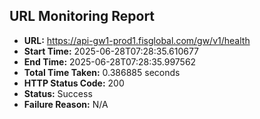 ## URL Monitoring Report

- **URL:** https://api-gw1-prod1.fisglobal.com/gw/v1/health
- **Start Time:** 2025-06-28T07:28:35.610677
- **End Time:** 2025-06-28T07:28:35.997562
- **Total Time Taken:** 0.386885 seconds
- **HTTP Status Code:** 200
- **Status:** Success
- **Failure Reason:** N/A
